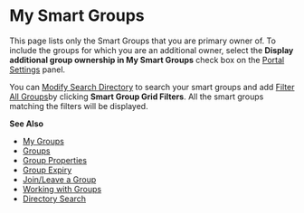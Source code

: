 # My Smart Groups

This page lists only the Smart Groups that you are primary owner of. To include the groups for which
you are an additional owner, select the **Display additional group ownership in My Smart Groups**
check box on the [Portal Settings](/docs/groupid/11.0/groupid/portal/setting/portal.md)
panel.

You can
[Modify Search Directory](/docs/groupid/11.0/groupid/portal/group/allgroups.md#modify-search-directory)
to search your smart groups and add
[Filter All Groups](/docs/groupid/11.0/groupid/portal/group/allgroups.md#filter-all-groups)by
clicking **Smart Group Grid Filters**. All the smart groups matching the filters will be displayed.

**See Also**

- [My Groups](/docs/groupid/11.0/groupid/portal/group/mygroups.md)
- [Groups](/docs/groupid/11.0/groupid/portal/group/create/overview.md)
- [Group Properties](/docs/groupid/11.0/groupid/portal/group/properties/overview.md)
- [Group Expiry](/docs/groupid/11.0/groupid/portal/group/manage/groupexpiry.md)
- [Join/Leave a Group](/docs/groupid/11.0/groupid/portal/group/manage/groupjoinleave.md)
- [Working with Groups](/docs/groupid/11.0/groupid/portal/group/manage/workingwithgroups.md)
- [Directory Search](/docs/groupid/11.0/groupid/portal/search/search.md)
